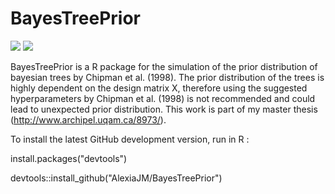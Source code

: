 # BayesTreePrior

[![](http://cranlogs.r-pkg.org/badges/BayesTreePrior)](http://cran.rstudio.com/web/packages/BayesTreePrior/index.html)
[![](http://cranlogs.r-pkg.org/badges/grand-total/BayesTreePrior)](http://cran.rstudio.com/web/packages/BayesTreePrior/index.html)

BayesTreePrior is a R package for the simulation of the prior distribution of bayesian trees by Chipman et al. (1998). 
The prior distribution of the trees is highly dependent on the design matrix X, therefore using the suggested hyperparameters 
by Chipman et al. (1998) is not recommended and could lead to unexpected prior distribution.
This work is part of my master thesis (http://www.archipel.uqam.ca/8973/).

To install the latest GitHub development version, run in R :

install.packages("devtools")

devtools::install_github("AlexiaJM/BayesTreePrior")

